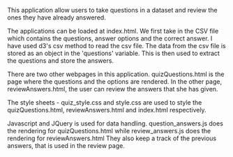 This application allow users to take questions in a dataset and review the ones they have already answered.

The applications can be loaded at index.html. We first take in the CSV file which contains the questions, answer options and the correct answer.
I have used d3's csv method to read the csv file. The data from the csv file is stored as an object in the 'questions' variable.
This is then used to extract the questions and store the answers.

There are two other webpages in this application. quizQuestions.html is the page where the questions and the options are rendered.
In the other page, reviewAnswers.html, the user can review the answers that she has given.

The style sheets - quiz_style.css and style.css are used to style the quizQuestions.html, reviewAnswers.html and index.html respectively.

Javascript and JQuery is used for data handling. question_answers.js does the rendering for quizQuestions.html
while review_answers.js does the rendering for reviewAnswers.html
They also keep a track of the previous answers, that is used in the review page.
